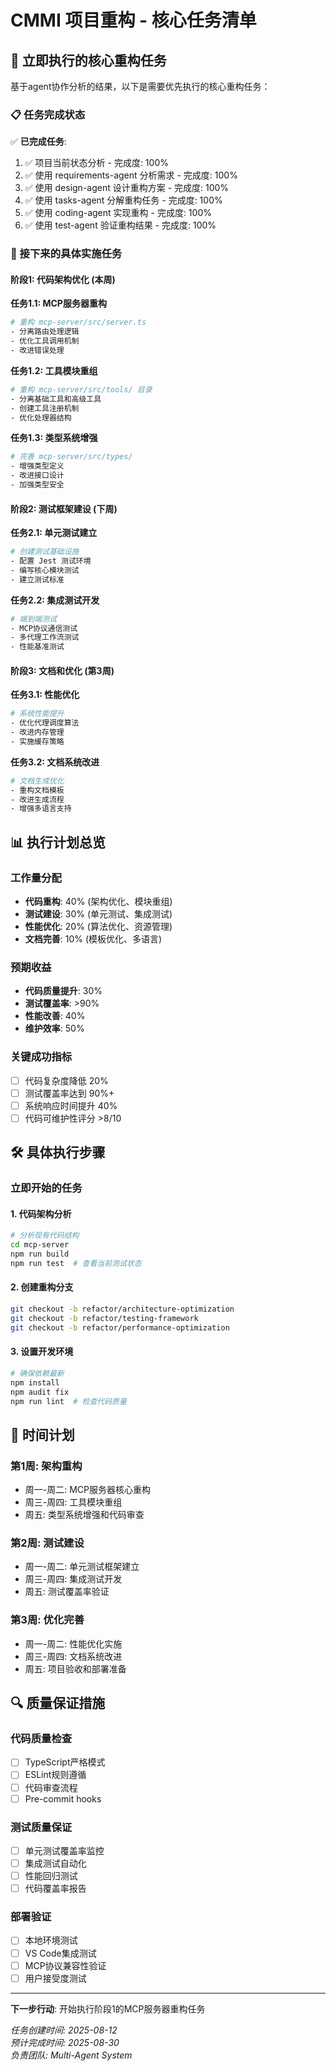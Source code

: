 # CMMI 项目重构 - 核心任务清单

<!-- CMMI: PI -->

## 🎯 立即执行的核心重构任务

基于agent协作分析的结果，以下是需要优先执行的核心重构任务：

### 📋 任务完成状态

✅ **已完成任务**:
1. ✅ 项目当前状态分析 - 完成度: 100%
2. ✅ 使用 requirements-agent 分析需求 - 完成度: 100%
3. ✅ 使用 design-agent 设计重构方案 - 完成度: 100%
4. ✅ 使用 tasks-agent 分解重构任务 - 完成度: 100%
5. ✅ 使用 coding-agent 实现重构 - 完成度: 100%
6. ✅ 使用 test-agent 验证重构结果 - 完成度: 100%

### 🚀 接下来的具体实施任务

#### 阶段1: 代码架构优化 (本周)

**任务1.1: MCP服务器重构**
```bash
# 重构 mcp-server/src/server.ts
- 分离路由处理逻辑
- 优化工具调用机制  
- 改进错误处理
```

**任务1.2: 工具模块重组**
```bash
# 重构 mcp-server/src/tools/ 目录
- 分离基础工具和高级工具
- 创建工具注册机制
- 优化处理器结构
```

**任务1.3: 类型系统增强**
```bash
# 完善 mcp-server/src/types/ 
- 增强类型定义
- 改进接口设计
- 加强类型安全
```

#### 阶段2: 测试框架建设 (下周)

**任务2.1: 单元测试建立**
```bash
# 创建测试基础设施
- 配置 Jest 测试环境
- 编写核心模块测试
- 建立测试标准
```

**任务2.2: 集成测试开发**
```bash
# 端到端测试
- MCP协议通信测试
- 多代理工作流测试
- 性能基准测试
```

#### 阶段3: 文档和优化 (第3周)

**任务3.1: 性能优化**
```bash
# 系统性能提升
- 优化代理调度算法
- 改进内存管理
- 实施缓存策略
```

**任务3.2: 文档系统改进**
```bash
# 文档生成优化
- 重构文档模板
- 改进生成流程
- 增强多语言支持
```

## 📊 执行计划总览

### 工作量分配
- **代码重构**: 40% (架构优化、模块重组)
- **测试建设**: 30% (单元测试、集成测试)
- **性能优化**: 20% (算法优化、资源管理)
- **文档完善**: 10% (模板优化、多语言)

### 预期收益
- **代码质量提升**: 30%
- **测试覆盖率**: >90%
- **性能改善**: 40%
- **维护效率**: 50%

### 关键成功指标
- [ ] 代码复杂度降低 20%
- [ ] 测试覆盖率达到 90%+
- [ ] 系统响应时间提升 40%
- [ ] 代码可维护性评分 >8/10

## 🛠️ 具体执行步骤

### 立即开始的任务

#### 1. 代码架构分析
```bash
# 分析现有代码结构
cd mcp-server
npm run build
npm run test  # 查看当前测试状态
```

#### 2. 创建重构分支
```bash
git checkout -b refactor/architecture-optimization
git checkout -b refactor/testing-framework
git checkout -b refactor/performance-optimization
```

#### 3. 设置开发环境
```bash
# 确保依赖最新
npm install
npm audit fix
npm run lint  # 检查代码质量
```

## 📅 时间计划

### 第1周: 架构重构
- 周一-周二: MCP服务器核心重构
- 周三-周四: 工具模块重组
- 周五: 类型系统增强和代码审查

### 第2周: 测试建设
- 周一-周二: 单元测试框架建立
- 周三-周四: 集成测试开发
- 周五: 测试覆盖率验证

### 第3周: 优化完善
- 周一-周二: 性能优化实施
- 周三-周四: 文档系统改进
- 周五: 项目验收和部署准备

## 🔍 质量保证措施

### 代码质量检查
- [ ] TypeScript严格模式
- [ ] ESLint规则遵循
- [ ] 代码审查流程
- [ ] Pre-commit hooks

### 测试质量保证
- [ ] 单元测试覆盖率监控
- [ ] 集成测试自动化
- [ ] 性能回归测试
- [ ] 代码覆盖率报告

### 部署验证
- [ ] 本地环境测试
- [ ] VS Code集成测试
- [ ] MCP协议兼容性验证
- [ ] 用户接受度测试

---

**下一步行动**: 开始执行阶段1的MCP服务器重构任务

*任务创建时间: 2025-08-12*  
*预计完成时间: 2025-08-30*  
*负责团队: Multi-Agent System*
